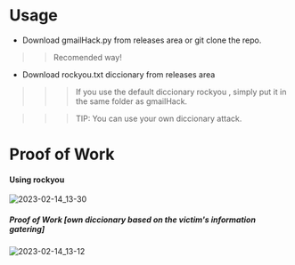 # Usage

* Download gmailHack.py from releases area or git clone the repo.

>> Recomended way!

* Download rockyou.txt diccionary from releases area

>>> If you use the default diccionary rockyou , simply put it in the same folder as gmailHack.

>>> TIP: You can use your own diccionary attack.

# Proof of Work

#### Using rockyou

![2023-02-14_13-30](https://user-images.githubusercontent.com/97669969/218752197-1b988710-e69b-4bfb-bcd6-37df8f26aa91.png)


##### Proof of Work [own diccionary based on the victim's information gatering]



![2023-02-14_13-12](https://user-images.githubusercontent.com/97669969/218752634-42fa62b0-2a00-41e8-8801-62c405c90e2e.png)










